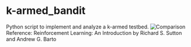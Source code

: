 # k-armed_bandit
Python script to implement and analyze a k-armed testbed.
![Comparison](https://user-images.githubusercontent.com/62892813/120892808-4be4e300-c610-11eb-9108-24f1b3bd0d6d.png)
Reference: Reinforcement Learning: An Introduction by Richard S. Sutton and Andrew G. Barto
